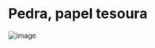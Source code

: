 # Pedra, papel tesoura

![image](https://user-images.githubusercontent.com/59753526/99895101-1ecd7600-2c66-11eb-8514-650d7c49f282.png)
